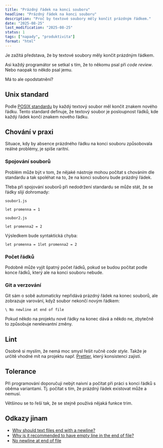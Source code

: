 ```yaml
---
title: "Prázdný řádek na konci souboru"
headline: "Prázdný řádek na konci souboru"
description: "Proč by textové soubory měly končit prázdným řádkem."
date: "2025-08-25"
last_modification: "2025-08-25"
status: 1
tags: ["napady", "produktivita"]
format: "html"
---
```


<p>Je zažitá představa, že by textové soubory měly končit prázdným řádkem.</p>

<p>Asi každý programátor se setkal s tím, že to někomu psal při <i>code review</i>. Nebo naopak to někdo psal jemu.</p>

<p>Má to ale opodstatnění?</p>

<h2 id="unix-standard">Unix standard</h2>
<p>Podle <a href="https://pubs.opengroup.org/onlinepubs/9799919799/basedefs/V1_chap03.html#tag_03_387">POSIX standardu</a> by každý textový soubor měl končit znakem nového řádku. Tento standard definuje, že textový soubor je posloupnost řádků, kde každý řádek končí znakem nového řádku.</p>

<h2 id="praxe">Chování v praxi</h2>
<p>Situace, kdy by absence prázdného řádku na konci souboru způsobovala reálné problémy, je spíše raritní.</p>

<h3 id="spojeni">Spojování souborů</h3>

<p>Problém může být v tom, že nějaké nástroje mohou počítat s chováním dle standardu a tak spoléhat na to, že na konci souboru bude prázdný řádek.</p>

<p>Třeba při spojování souborů při nedodržení standardu se může stát, že se řádky slijí dohromady:</p>

<p><code>soubor1.js</code></p>

<pre><code>let promenna = 1</code></pre>

<p><code>soubor2.js</code></p>

<pre><code>let promenna2 = 2</code></pre>

<p>Výsledkem bude syntaktická chyba:</p>

<pre><code>let promenna = 1let promenna2 = 2</code></pre>

<h3 id="pocet-radku">Počet řádků</h3>

<p>Podobně může vyjít špatný počet řádků, pokud se budou počítat podle konce řádků, který ale na konci souboru nebude.</p>

<h3 id="git">Git a verzování</h3>
<p>Git sám o sobě automaticky nepřidává prázdný řádek na konec souborů, ale zobrazuje varování, když soubor nekončí novým řádkem:</p>

<pre><code class="language-bash">\ No newline at end of file</code></pre>

<p>Pokud někdo na projektu nové řádky na konec dává a někdo ne, zbytečně to způsobuje nerelevantní změny.</p>

<h2 id="lint">Lint</h2>

<p>Osobně si myslím, že nemá moc smysl řešit ručně <i>code style</i>. Takže je určitě vhodné mít na projektu např. <a href="https://prettier.io">Prettier</a>, který konsistenci zajistí.</p>

<h2 id="tolerance">Tolerance</h2>

<p>Při programování doporučuji nebýt naivní a počítat při práci s konci řádků s oběma variantami. Tj. počítat s tím, že prázdný řádek existovat může a nemusí.</p>

<p>Většinou se to řeší tak, že se stejně používá nějaká funkce trim.</p>

<h2 id="odkazy">Odkazy jinam</h2>

<ul>
    <li><a href="http://stackoverflow.com/questions/729692/why-should-text-files-end-with-a-newline">Why should text files end with a newline?</a></li>
    <li><a href="http://stackoverflow.com/questions/2287967/why-is-it-recommended-to-have-empty-line-in-the-end-of-file">Why is it recommended to have empty line in the end of file?</a></li>
    <li><a href="http://stackoverflow.com/questions/5813311/no-newline-at-end-of-file">No newline at end of file</a></li>
</ul>
